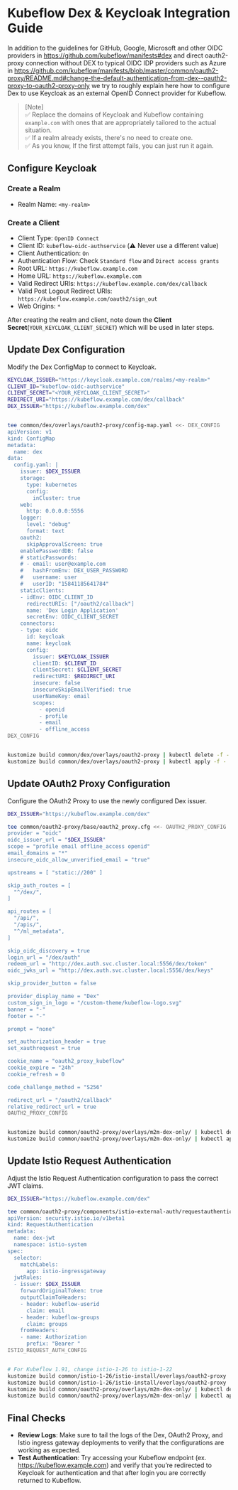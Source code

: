 # Kubeflow Dex & Keycloak Integration Guide

In addition to the guidelines for GitHub, Google, Microsoft and other OIDC providers in https://github.com/kubeflow/manifests#dex and direct oauth2-proxy connection without DEX to typical OIDC IDP providers such as Azure in https://github.com/kubeflow/manifests/blob/master/common/oauth2-proxy/README.md#change-the-default-authentication-from-dex--oauth2-proxy-to-oauth2-proxy-only we try to roughly explain here how to configure Dex to use Keycloak as an external OpenID Connect provider for Kubeflow. 

> [Note]  
> ✅ Replace the domains of Keycloak and Kubeflow containing `example.com` with ones that are appropriately tailored to the actual situation.   
> ✅ If a realm already exists, there's no need to create one.  
> ✅ As you know, If the first attempt fails, you can just run it again.

## Configure Keycloak

### Create a Realm

- Realm Name: `<my-realm>`

### Create a Client
- Client Type: `OpenID Connect`
- Client ID: `kubeflow-oidc-authservice` (⚠️ Never use a different value)
- Client Authentication: `On`
- Authentication Flow: Check `Standard flow` and `Direct access grants`
- Root URL: `https://kubeflow.example.com`
- Home URL: `https://kubeflow.example.com`
- Valid Redirect URIs: `https://kubeflow.example.com/dex/callback`
- Valid Post Logout Redirect URIs: `https://kubeflow.example.com/oauth2/sign_out`
- Web Origins: `*`

After creating the realm and client, note down the **Client Secret**(`YOUR_KEYCLOAK_CLIENT_SECRET`) which will be used in later steps.

## Update Dex Configuration

Modify the Dex ConfigMap to connect to Keycloak.

```bash
KEYCLOAK_ISSUER="https://keycloak.example.com/realms/<my-realm>"
CLIENT_ID="kubeflow-oidc-authservice"
CLIENT_SECRET="<YOUR_KEYCLOAK_CLIENT_SECRET>"
REDIRECT_URI="https://kubeflow.example.com/dex/callback"
DEX_ISSUER="https://kubeflow.example.com/dex"


tee common/dex/overlays/oauth2-proxy/config-map.yaml <<- DEX_CONFIG
apiVersion: v1
kind: ConfigMap
metadata:
  name: dex
data:
  config.yaml: |
    issuer: $DEX_ISSUER
    storage:
      type: kubernetes
      config:
        inCluster: true
    web:
      http: 0.0.0.0:5556
    logger:
      level: "debug"
      format: text
    oauth2:
      skipApprovalScreen: true
    enablePasswordDB: false
    # staticPasswords:
    # - email: user@example.com
    #   hashFromEnv: DEX_USER_PASSWORD
    #   username: user
    #   userID: "15841185641784"
    staticClients:
    - idEnv: OIDC_CLIENT_ID
      redirectURIs: ["/oauth2/callback"]
      name: 'Dex Login Application'
      secretEnv: OIDC_CLIENT_SECRET
    connectors:
    - type: oidc
      id: keycloak
      name: keycloak
      config:
        issuer: $KEYCLOAK_ISSUER
        clientID: $CLIENT_ID
        clientSecret: $CLIENT_SECRET
        redirectURI: $REDIRECT_URI
        insecure: false
        insecureSkipEmailVerified: true
        userNameKey: email       
        scopes:
          - openid
          - profile
          - email
          - offline_access
DEX_CONFIG


kustomize build common/dex/overlays/oauth2-proxy | kubectl delete -f -
kustomize build common/dex/overlays/oauth2-proxy | kubectl apply -f -
```

## Update OAuth2 Proxy Configuration
Configure the OAuth2 Proxy to use the newly configured Dex issuer.

```bash
DEX_ISSUER="https://kubeflow.example.com/dex"

tee common/oauth2-proxy/base/oauth2_proxy.cfg <<- OAUTH2_PROXY_CONFIG
provider = "oidc"
oidc_issuer_url = "$DEX_ISSUER"
scope = "profile email offline_access openid"
email_domains = "*"
insecure_oidc_allow_unverified_email = "true"

upstreams = [ "static://200" ]

skip_auth_routes = [
  "^/dex/",
]

api_routes = [
  "/api/",
  "/apis/",
  "^/ml_metadata",
]

skip_oidc_discovery = true
login_url = "/dex/auth"
redeem_url = "http://dex.auth.svc.cluster.local:5556/dex/token"
oidc_jwks_url = "http://dex.auth.svc.cluster.local:5556/dex/keys"

skip_provider_button = false

provider_display_name = "Dex"
custom_sign_in_logo = "/custom-theme/kubeflow-logo.svg"
banner = "-"
footer = "-"

prompt = "none"

set_authorization_header = true
set_xauthrequest = true

cookie_name = "oauth2_proxy_kubeflow"
cookie_expire = "24h"
cookie_refresh = 0

code_challenge_method = "S256"

redirect_url = "/oauth2/callback"
relative_redirect_url = true
OAUTH2_PROXY_CONFIG


kustomize build common/oauth2-proxy/overlays/m2m-dex-only/ | kubectl delete -f -
kustomize build common/oauth2-proxy/overlays/m2m-dex-only/ | kubectl apply -f -
```

## Update Istio Request Authentication
Adjust the Istio Request Authentication configuration to pass the correct JWT claims.

```bash
DEX_ISSUER="https://kubeflow.example.com/dex"

tee common/oauth2-proxy/components/istio-external-auth/requestauthentication.dex-jwt.yaml <<- ISTIO_REQUEST_AUTH_CONFIG
apiVersion: security.istio.io/v1beta1
kind: RequestAuthentication
metadata:
  name: dex-jwt
  namespace: istio-system
spec:
  selector:
    matchLabels:
      app: istio-ingressgateway
  jwtRules:
  - issuer: $DEX_ISSUER
    forwardOriginalToken: true
    outputClaimToHeaders:
    - header: kubeflow-userid
      claim: email
    - header: kubeflow-groups
      claim: groups
    fromHeaders:
    - name: Authorization
      prefix: "Bearer "
ISTIO_REQUEST_AUTH_CONFIG


# For Kubeflow 1.91, change istio-1-26 to istio-1-22
kustomize build common/istio-1-26/istio-install/overlays/oauth2-proxy | kubectl delete -f -
kustomize build common/istio-1-26/istio-install/overlays/oauth2-proxy | kubectl apply -f -
kustomize build common/oauth2-proxy/overlays/m2m-dex-only/ | kubectl delete -f -
kustomize build common/oauth2-proxy/overlays/m2m-dex-only/ | kubectl apply -f -
```

## Final Checks
- **Review Logs**: Make sure to tail the logs of the Dex, OAuth2 Proxy, and Istio ingress gateway deployments to verify that the configurations are working as expected.
- **Test Authentication**: Try accessing your Kubeflow endpoint (ex. https://kubeflow.example.com) and verify that you’re redirected to Keycloak for authentication and that after login you are correctly returned to Kubeflow.
